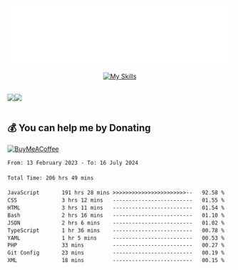 <div align="center">
  
![readmebox](https://github.com/Taufik-H/Taufik-H/blob/main/readmebox%20(2).svg)

[![My Skills](https://skillicons.dev/icons?i=js,html,css,react,tailwindcss,bootstrap,figma)](https://skillicons.dev)
</div>
<br/>
<div align="center">
  <div style="display: flex; align-items:center;" >
    <img src="https://github-contribution-stats.vercel.app/api/?username=Taufik-H" />
    <img src="https://github-readme-streak-stats.herokuapp.com/?user=Taufik-H&theme=default&hide_border=false" />
  </div>
</div>

<br/>



  ## 💰 You can help me by Donating
  [![BuyMeACoffee](https://img.shields.io/badge/Buy%20Me%20a%20Coffee-ffdd00?style=for-the-badge&logo=buy-me-a-coffee&logoColor=black)](https://buymeacoffee.com/opik) 

<!--START_SECTION:waka-->

```txt
From: 13 February 2023 - To: 16 July 2024

Total Time: 206 hrs 49 mins

JavaScript       191 hrs 28 mins >>>>>>>>>>>>>>>>>>>>>>>--   92.58 %
CSS              3 hrs 12 mins   -------------------------   01.55 %
HTML             3 hrs 11 mins   -------------------------   01.54 %
Bash             2 hrs 16 mins   -------------------------   01.10 %
JSON             2 hrs 6 mins    -------------------------   01.02 %
TypeScript       1 hr 36 mins    -------------------------   00.78 %
YAML             1 hr 5 mins     -------------------------   00.53 %
PHP              33 mins         -------------------------   00.27 %
Git Config       23 mins         -------------------------   00.19 %
XML              18 mins         -------------------------   00.15 %
```

<!--END_SECTION:waka-->

